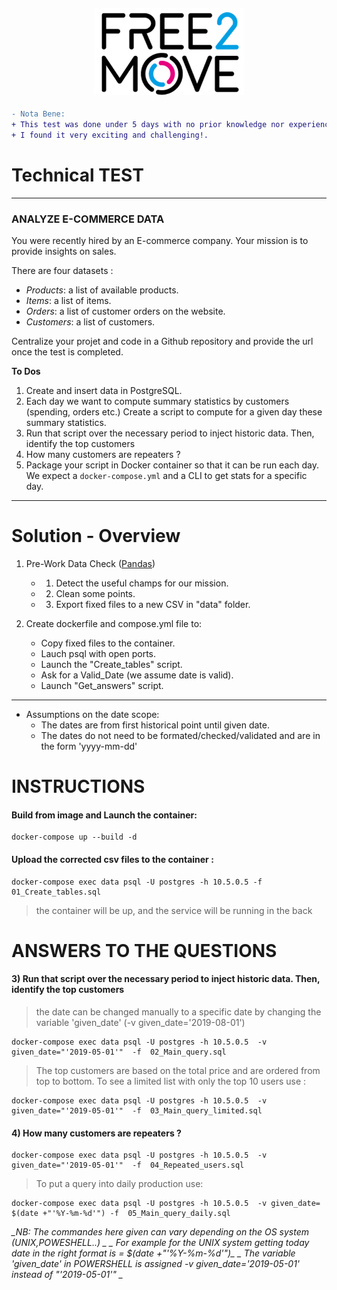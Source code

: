 <h4 align="center">
  <img   src="src/logowhite.png" height="140" >
</h4>

```diff
- Nota Bene: 
+ This test was done under 5 days with no prior knowledge nor experience with docker. 
+ I found it very exciting and challenging!. 
```
# Technical TEST 

 
---
### ANALYZE E-COMMERCE DATA

You were recently hired by an E-commerce company. Your mission is to provide insights on sales.

There are four datasets :
* *Products*: a list of available products.
* *Items*: a list of items.
* *Orders*: a list of customer orders on the website.
* *Customers*: a list of customers.

Centralize your projet and code in a Github repository and provide the url once the test is completed.

**To Dos**
1. Create and insert data in PostgreSQL.
2. Each day we want to compute summary statistics by customers (spending, orders etc.)
Create a script to compute for a given day these summary statistics.
3. Run that script over the necessary period to inject historic data. Then, identify the top customers
4. How many customers are repeaters ?
5. Package your script in Docker container so that it can be run each day. We expect a `docker-compose.yml` and a CLI to get stats for a specific day.

 ---

# Solution - Overview

1. Pre-Work Data Check (<a href="Step%201%20-%20Pre-Work%20Data%20Check.ipynb">Pandas</a>) 
    - 1) Detect the useful champs for our mission.
    - 2) Clean some points.
    - 3) Export fixed files to a new CSV in "data" folder.

2. Create dockerfile and compose.yml file to:
    - Copy fixed files to the container.
    - Lauch psql with open ports.
    - Launch the "Create_tables" script.
    - Ask for a Valid_Date (we assume date is valid).
    - Launch "Get_answers" script.

---
- Assumptions on the date scope:
    - The dates are from first historical point until given date.
    - The dates do not need to be formated/checked/validated and are in the form 'yyyy-mm-dd'


# INSTRUCTIONS


#### Build from image and Launch the container: 
    
    docker-compose up --build -d

#### Upload the corrected csv files to the container :
    
    docker-compose exec data psql -U postgres -h 10.5.0.5 -f  01_Create_tables.sql

> the container will be up, and the service will be running in the back

# ANSWERS TO THE QUESTIONS

#### 3)  Run that script over the necessary period to inject historic data. Then, identify the top customers

> the date can be changed manually to a specific date by changing the variable 'given_date' (-v given_date='2019-08-01')
    
    docker-compose exec data psql -U postgres -h 10.5.0.5  -v given_date="'2019-05-01'"  -f  02_Main_query.sql

> The top  customers are based on the total price and are ordered from top to bottom.
> To see a limited list with only the top 10 users use :
    
    docker-compose exec data psql -U postgres -h 10.5.0.5  -v given_date="'2019-05-01'"  -f  03_Main_query_limited.sql


#### 4) How many customers are repeaters ?
    
    docker-compose exec data psql -U postgres -h 10.5.0.5  -v given_date="'2019-05-01'"  -f  04_Repeated_users.sql


>To put a query into daily production use:
    
    docker-compose exec data psql -U postgres -h 10.5.0.5  -v given_date= $(date +"'%Y-%m-%d'") -f  05_Main_query_daily.sql

   *_NB: The commandes here given can vary depending on the OS system (UNIX,POWESHELL..) _*
   *_ For example for the UNIX system getting today date in the right format is = $(date +"'%Y-%m-%d'")_*
   *_ The variable 'given_date' in POWERSHELL is assigned -v given_date='2019-05-01' instead of "'2019-05-01'" _*


